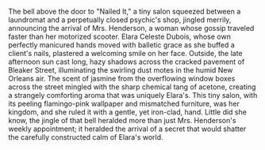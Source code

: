 The bell above the door to "Nailed It," a tiny salon squeezed between a laundromat and a perpetually closed psychic's shop, jingled merrily, announcing the arrival of Mrs. Henderson, a woman whose gossip traveled faster than her motorized scooter.  Elara Celeste Dubois, whose own perfectly manicured hands moved with balletic grace as she buffed a client's nails, plastered a welcoming smile on her face. Outside, the late afternoon sun cast long, hazy shadows across the cracked pavement of Bleaker Street, illuminating the swirling dust motes in the humid New Orleans air.  The scent of jasmine from the overflowing window boxes across the street mingled with the sharp chemical tang of acetone, creating a strangely comforting aroma that was uniquely Elara's.  This tiny salon, with its peeling flamingo-pink wallpaper and mismatched furniture, was her kingdom, and she ruled it with a gentle, yet iron-clad, hand. Little did she know, the jingle of that bell heralded more than just Mrs. Henderson's weekly appointment; it heralded the arrival of a secret that would shatter the carefully constructed calm of Elara's world.
